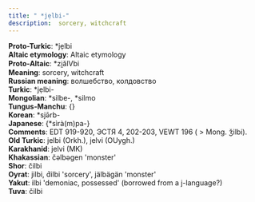 ```yaml
---
title: " *jẹlbi-"
description:  sorcery, witchcraft
---
```


<strong>Proto-Turkic</strong>:  *jẹlbi<br>
<strong>Altaic etymology</strong>:  Altaic etymology<br>
<strong> Proto-Altaic</strong>:  *zi̯ălVbi<br>
<strong>Meaning</strong>:  sorcery, witchcraft<br>
<strong>Russian meaning</strong>:  волшебство, колдовство<br>
<strong>Turkic</strong>:  *jẹlbi-<br>
<strong>Mongolian</strong>:  *silbe-, *silmo<br>
<strong>Tungus-Manchu</strong>:  {}<br>
<strong>Korean</strong>:  *sjǝ̄rb-<br>
<strong>Japanese</strong>:  {*sìrà(m)pa-}<br>
<strong>Comments</strong>:  EDT 919-920, ЭСТЯ 4, 202-203, VEWT 196 ( > Mong. ǯilbi).<br>
<strong>Old Turkic</strong>:  jelbi (Orkh.), jelvi (OUygh.)<br>
<strong>Karakhanid</strong>:  jelvi (MK)<br>
<strong>Khakassian</strong>:  čǝlbǝgen 'monster'<br>
<strong>Shor</strong>:  čilbi<br>
<strong>Oyrat</strong>:  jilbi, d́ilbi 'sorcery', jälbägän 'monster'<br>
<strong>Yakut</strong>:  ilbi 'demoniac, possessed' (borrowed from a j-language?)<br>
<strong>Tuva</strong>:  čilbi<br>


